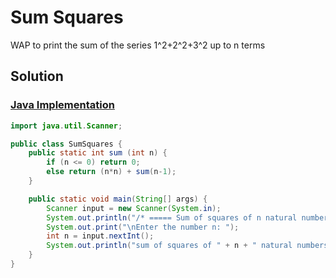 # Sum Squares

WAP to print the sum of the series 1^2+2^2+3^2 up to n terms

## Solution

### [Java Implementation](./SumSquares.java)

```java
import java.util.Scanner;

public class SumSquares {
    public static int sum (int n) {
        if (n <= 0) return 0;
        else return (n*n) + sum(n-1);
    }

    public static void main(String[] args) {
        Scanner input = new Scanner(System.in);
        System.out.println("/* ===== Sum of squares of n natural numbers ===== */");
        System.out.print("\nEnter the number n: ");
        int n = input.nextInt();
        System.out.println("sum of squares of " + n + " natural numbers = " + sum(n));
    }
}
```
